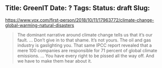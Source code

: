 Title: GreenIT
Date: ?
Tags:
Status: draft
Slug:
---

https://www.vox.com/first-person/2018/10/11/17963772/climate-change-global-warming-natural-disasters

> The dominant narrative around climate change tells us that it’s our fault.
> … Don’t give in to that shame. It’s not yours. The oil and gas industry is gaslighting you.
> That same IPCC report revealed that a mere 100 companies are responsible for 71 percent of global climate emissions.
> … You have every right to be pissed all the way off. And we have to make them hear about it.
